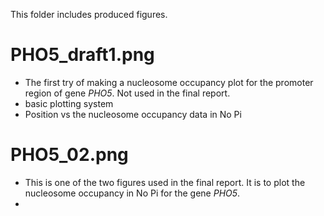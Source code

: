 This folder includes produced figures. 

# PHO5_draft1.png
- The first try of making a nucleosome occupancy plot for the promoter region of gene *PHO5*. Not used in the final report.
- basic plotting system
- Position vs the nucleosome occupancy data in No Pi

# PHO5_02.png
- This is one of the two figures used in the final report. It is to plot the nucleosome occupancy in No Pi for the gene *PHO5*. 
- 

